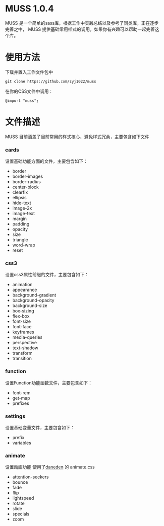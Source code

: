 # MUSS 1.0.4

MUSS 是一个简单的sass库，根据工作中实践总结以及参考了同类库，正在逐步完善之中，
MUSS 提供基础常用样式的调用，如果你有兴趣可以帮助一起完善这个库。

# 使用方法
下载并置入工作文件包中

	git clone https://github.com/zyj1022/muss

在你的CSS文件中调用：

	@import "muss";

# 文件描述

MUSS 目前涵盖了目前常用的样式核心，避免样式冗余，主要包含如下文件

### cards

设置基础功能方面的文件，主要包含如下：

- border
- border-images
- border-radius
- center-block
- clearfix
- ellipsis
- hide-text
- image-2x
- image-text
- margin
- padding
- opacity
- size
- triangle
- word-wrap
- reset

### css3

设置css3属性前缀的文件，主要包含如下：

- animation
- appearance
- background-gradient
- background-opacity
- background-size
- box-sizing
- flex-box
- font-size
- font-face
- keyframes
- media-queries
- perspective
- text-shadow
- transform
- transition

### function

设置Function功能函数文件，主要包含如下：

- font-rem
- get-map
- prefixes

### settings

设置基础变量文件，主要包含如下：

- prefix
- variables

### animate

设置动画功能 使用了[daneden](http://daneden.me/animate) 的 animate.css

- attention-seekers
- bounce
- fade
- flip
- lightspeed
- rotate
- slide
- specials
- zoom
